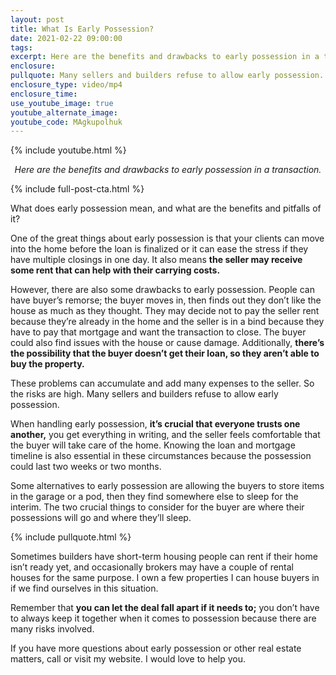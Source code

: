 ```yaml
---
layout: post
title: What Is Early Possession?
date: 2021-02-22 09:00:00
tags:
excerpt: Here are the benefits and drawbacks to early possession in a transaction.
enclosure:
pullquote: Many sellers and builders refuse to allow early possession.
enclosure_type: video/mp4
enclosure_time:
use_youtube_image: true
youtube_alternate_image:
youtube_code: MAgkupolhuk
---
```


{% include youtube.html %}

<p style="text-align: center;"><em>Here are the benefits and drawbacks to early possession in a transaction.</em></p>

{% include full-post-cta.html %}

What does early possession mean, and what are the benefits and pitfalls of it?&nbsp;

One of the great things about early possession is that your clients can move into the home before the loan is finalized or it can ease the stress if they have multiple closings in one day. It also means **the seller may receive some rent that can help with their carrying costs.**

However, there are also some drawbacks to early possession. People can have buyer’s remorse; the buyer moves in, then finds out they don’t like the house as much as they thought. They may decide not to pay the seller rent because they’re already in the home and the seller is in a bind because they have to pay that mortgage and want the transaction to close. The buyer could also find issues with the house or cause damage. Additionally, **there’s the possibility that the buyer doesn’t get their loan, so they aren’t able to buy the property.&nbsp;**

These problems can accumulate and add many expenses to the seller. So the risks are high. Many sellers and builders refuse to allow early possession.

When handling early possession, **it’s crucial that everyone trusts one another,** you get everything in writing, and the seller feels comfortable that the buyer will take care of the home. Knowing the loan and mortgage timeline is also essential in these circumstances because the possession could last two weeks or two months.

Some alternatives to early possession are allowing the buyers to store items in the garage or a pod, then they find somewhere else to sleep for the interim. The two crucial things to consider for the buyer are where their possessions will go and where they’ll sleep.&nbsp;

{% include pullquote.html %}

Sometimes builders have short-term housing people can rent if their home isn’t ready yet, and occasionally brokers may have a couple of rental houses for the same purpose. I own a few properties I can house buyers in if we find ourselves in this situation.&nbsp;

Remember that **you can let the deal fall apart if it needs to;** you don’t have to always keep it together when it comes to possession because there are many risks involved.&nbsp;

If you have more questions about early possession or other real estate matters, call or visit my website. I would love to help you.
